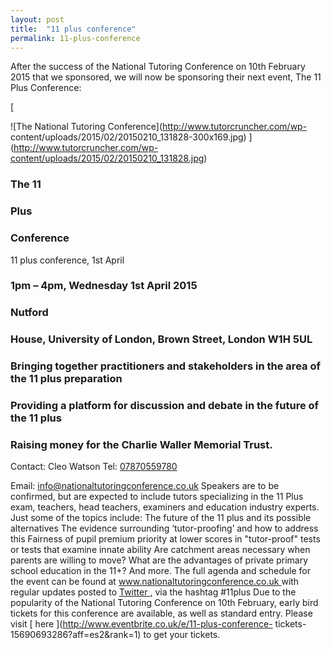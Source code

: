 ```yaml
---
layout: post
title:  "11 plus conference"
permalink: 11-plus-conference
---
```

After the success of the National Tutoring Conference on 10th February 2015
that we sponsored, we will now be sponsoring their next event, The 11 Plus
Conference:

[

![The National Tutoring Conference](http://www.tutorcruncher.com/wp-
content/uploads/2015/02/20150210_131828-300x169.jpg)
](http://www.tutorcruncher.com/wp-content/uploads/2015/02/20150210_131828.jpg)


### The 11

 

### Plus

 

### Conference



11 plus conference, 1st April



### 1pm – 4pm, Wednesday 1st April 2015





### Nutford

 

### House, University of London, Brown Street, London W1H 5UL





### Bringing together practitioners and stakeholders in the area of the 11 plus preparation





### Providing a platform for discussion and debate in the future of the 11 plus





### Raising money for the Charlie Waller Memorial Trust.



Contact: Cleo Watson Tel: [ 07870559780 ](tel:07870559780)

Email:
info@nationaltutoringconference.co.uk Speakers are to be confirmed, but are
expected to include tutors specializing in the 11 Plus exam, teachers, head
teachers, examiners and education industry experts. Just some of the topics
include: The future of the 11 plus and its possible alternatives The evidence
surrounding ‘tutor-proofing’ and how to address this Fairness of pupil premium
priority at lower scores in "tutor-proof" tests or tests that examine innate
ability Are catchment areas necessary when parents are willing to move? What
are the advantages of private primary school education in the 11+? And more.
The full agenda and schedule for the event can be found at [
www.nationaltutoringconference.co.uk
](http://www.nationaltutoringconference.co.uk/) with regular updates posted to
[ Twitter ](https://twitter.com/TutorCon) , via the hashtag #11plus Due to the
popularity of the National Tutoring Conference on 10th February, early bird
tickets for this conference are available, as well as standard entry. Please
visit [ here ](http://www.eventbrite.co.uk/e/11-plus-conference-
tickets-15690693286?aff=es2&rank=1) to get your tickets.
